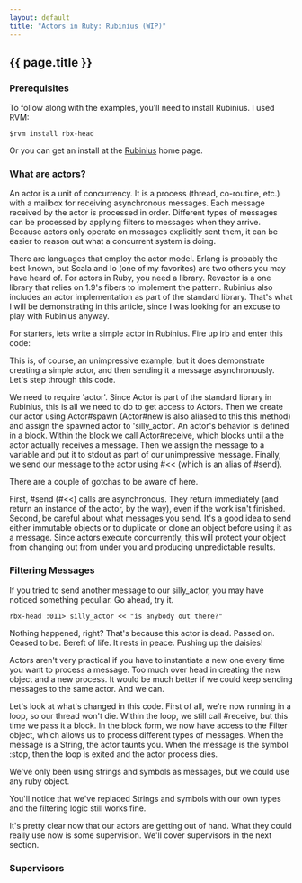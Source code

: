 ```yaml
---
layout: default
title: "Actors in Ruby: Rubinius (WIP)"
---
```


{{ page.title }}
--------------

### Prerequisites

To follow along with the examples, you'll need to install Rubinius. I used RVM:

    $rvm install rbx-head

Or you can get an install at the [Rubinius](http://rubini.us/) home page.

### What are actors?
An actor is a unit of concurrency. It is a process (thread, co-routine, etc.) with a mailbox for receiving asynchronous messages. Each message received by the actor is processed in order. Different types of messages can be processed by applying filters to messages when they arrive. Because actors only operate on messages explicitly sent them, it can be easier to reason out what a concurrent system is doing.

There are languages that employ the actor model. Erlang is probably the best known, but Scala and Io (one of my favorites) are two others you may have heard of. For actors in Ruby, you need a library. Revactor is a one library that relies on 1.9's fibers to implement the pattern. Rubinius also includes an actor implementation as part of the standard library. That's what I will be demonstrating in this article, since I was looking for an excuse to play with Rubinius anyway.

For starters, lets write a simple actor in Rubinius. Fire up irb and enter this code:

<script src="https://gist.github.com/1011573.js?file=silly_actor.rb">&nbsp;</script>

This is, of course, an unimpressive example, but it does demonstrate creating a simple actor, and then sending it a message asynchronously. Let's step through this code. 

We need to require 'actor'. Since Actor is part of the standard library in Rubinius, this is all we need to do to get access to Actors. Then we create our actor using Actor#spawn (Actor#new is also aliased to this this method) and assign the spawned actor to 'silly_actor'. An actor's behavior is defined in a block. Within the block we call Actor#receive, which blocks until a the actor actually receives a message. Then we assign the message to a variable and put it to stdout as part of our unimpressive message. Finally, we send our message to the actor using #<< (which is an alias of #send). 

There are a couple of gotchas to be aware of here.

First, #send (#<<) calls are asynchronous. They return immediately (and return an instance of the actor, by the way), even if the work isn't finished. Second, be careful about what messages you send. It's a good idea to send either immutable objects or to duplicate or clone an object before using it as a message. Since actors execute concurrently, this will protect your object from changing out from under you and producing unpredictable results. 

### Filtering Messages

If you tried to send another message to our silly_actor, you may have noticed something peculiar. Go ahead, try it.

    rbx-head :011> silly_actor << "is anybody out there?"

Nothing happened, right? That's because this actor is dead. Passed on. Ceased to be. Bereft of life. It rests in peace. Pushing up the daisies!

Actors aren't very practical if you have to instantiate a new one every time you want to process a message. Too much over head in creating the new object and a new process. It would be much better if we could keep sending messages to the same actor. And we can.

<script src="https://gist.github.com/1011573.js?file=taunting_actor.rb">&npsp;</script>

Let's look at what's changed in this code. First of all, we're now running in a loop, so our thread won't die. Within the loop, we still call #receive, but this time we pass it a block. In the block form, we now have access to the Filter object, which allows us to process different types of messages. When the message is a String, the actor taunts you. When the message is the symbol :stop, then the loop is exited and the actor process dies.

We've only been using strings and symbols as messages, but we could use any ruby object.

You'll notice that we've replaced Strings and symbols with our own types and the filtering logic still works fine.

<script src="https://gist.github.com/1011573.js?file=livestock_actor.rb">&nbsp;</script>

It's pretty clear now that our actors are getting out of hand. What they could really use now is some supervision. We'll cover supervisors in the next section.

### Supervisors
